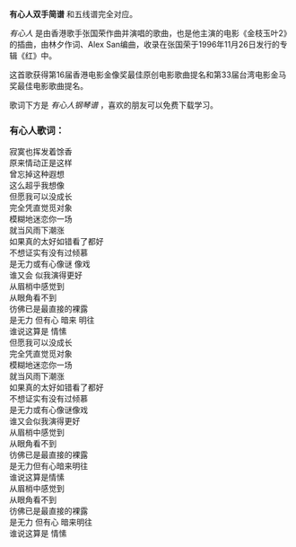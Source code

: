 

**有心人双手简谱** 和五线谱完全对应。

_有心人_ 是由香港歌手张国荣作曲并演唱的歌曲，也是他主演的电影《金枝玉叶2》的插曲，由林夕作词、Alex
San编曲，收录在张国荣于1996年11月26日发行的专辑《红》中。

这首歌获得第16届香港电影金像奖最佳原创电影歌曲提名和第33届台湾电影金马奖最佳电影歌曲提名。

歌词下方是 _有心人钢琴谱_ ，喜欢的朋友可以免费下载学习。

### 有心人歌词：

寂寞也挥发着馀香  
原来情动正是这样  
曾忘掉这种遐想  
这么超乎我想像  
但愿我可以没成长  
完全凭直觉觅对象  
模糊地迷恋你一场  
就当风雨下潮涨  
如果真的太好如错看了都好  
不想证实有没有过倾慕  
是无力或有心像谜 像戏  
谁又会 似我演得更好  
从眉梢中感觉到  
从眼角看不到  
彷佛已是最直接的裸露  
是无力 但有心 暗来 明往  
谁说这算是 情愫  
但愿我可以没成长  
完全凭直觉觅对象  
模糊地迷恋你一场  
就当风雨下潮涨  
如果真的太好如错看了都好  
不想证实有没有过倾慕  
是无力或有心像谜像戏  
谁又会似我演得更好  
从眉梢中感觉到  
从眼角看不到  
彷佛已是最直接的裸露  
是无力但有心暗来明往  
谁说这算是情愫  
从眉梢中感觉到  
从眼角看不到  
彷佛已是最直接的裸露  
是无力 但有心 暗来明往  
谁说这算是 情愫

